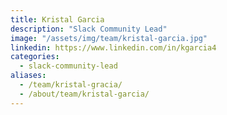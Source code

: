 ```yaml
---
title: Kristal Garcia
description: "Slack Community Lead"
image: "/assets/img/team/kristal-garcia.jpg"
linkedin: https://www.linkedin.com/in/kgarcia4
categories:
  - slack-community-lead
aliases:
  - /team/kristal-gracia/
  - /about/team/kristal-garcia/
---
```

